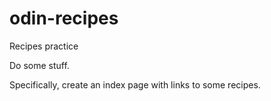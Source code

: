 # odin-recipes
Recipes practice

Do some stuff.

Specifically, create an index page with links to some recipes.
